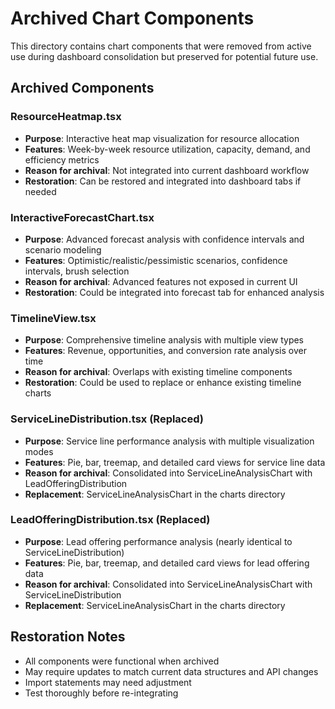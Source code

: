 # Archived Chart Components

This directory contains chart components that were removed from active use during dashboard consolidation but preserved for potential future use.

## Archived Components

### ResourceHeatmap.tsx
- **Purpose**: Interactive heat map visualization for resource allocation
- **Features**: Week-by-week resource utilization, capacity, demand, and efficiency metrics
- **Reason for archival**: Not integrated into current dashboard workflow
- **Restoration**: Can be restored and integrated into dashboard tabs if needed

### InteractiveForecastChart.tsx
- **Purpose**: Advanced forecast analysis with confidence intervals and scenario modeling
- **Features**: Optimistic/realistic/pessimistic scenarios, confidence intervals, brush selection
- **Reason for archival**: Advanced features not exposed in current UI
- **Restoration**: Could be integrated into forecast tab for enhanced analysis

### TimelineView.tsx
- **Purpose**: Comprehensive timeline analysis with multiple view types
- **Features**: Revenue, opportunities, and conversion rate analysis over time
- **Reason for archival**: Overlaps with existing timeline components
- **Restoration**: Could be used to replace or enhance existing timeline charts

### ServiceLineDistribution.tsx (Replaced)
- **Purpose**: Service line performance analysis with multiple visualization modes
- **Features**: Pie, bar, treemap, and detailed card views for service line data
- **Reason for archival**: Consolidated into ServiceLineAnalysisChart with LeadOfferingDistribution
- **Replacement**: ServiceLineAnalysisChart in the charts directory

### LeadOfferingDistribution.tsx (Replaced)
- **Purpose**: Lead offering performance analysis (nearly identical to ServiceLineDistribution)
- **Features**: Pie, bar, treemap, and detailed card views for lead offering data
- **Reason for archival**: Consolidated into ServiceLineAnalysisChart with ServiceLineDistribution
- **Replacement**: ServiceLineAnalysisChart in the charts directory

## Restoration Notes
- All components were functional when archived
- May require updates to match current data structures and API changes
- Import statements may need adjustment
- Test thoroughly before re-integrating